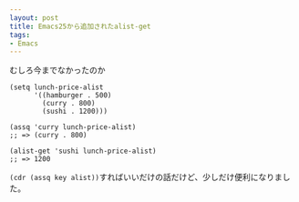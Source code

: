 ```yaml
---
layout: post
title: Emacs25から追加されたalist-get
tags:
- Emacs
---
```

むしろ今までなかったのか

``` elisp
(setq lunch-price-alist
      '((hamburger . 500)
        (curry . 800)
        (sushi . 1200)))

(assq 'curry lunch-price-alist)
;; => (curry . 800)

(alist-get 'sushi lunch-price-alist)
;; => 1200
```

`(cdr (assq key alist))`すればいいだけの話だけど、少しだけ便利になりました。
